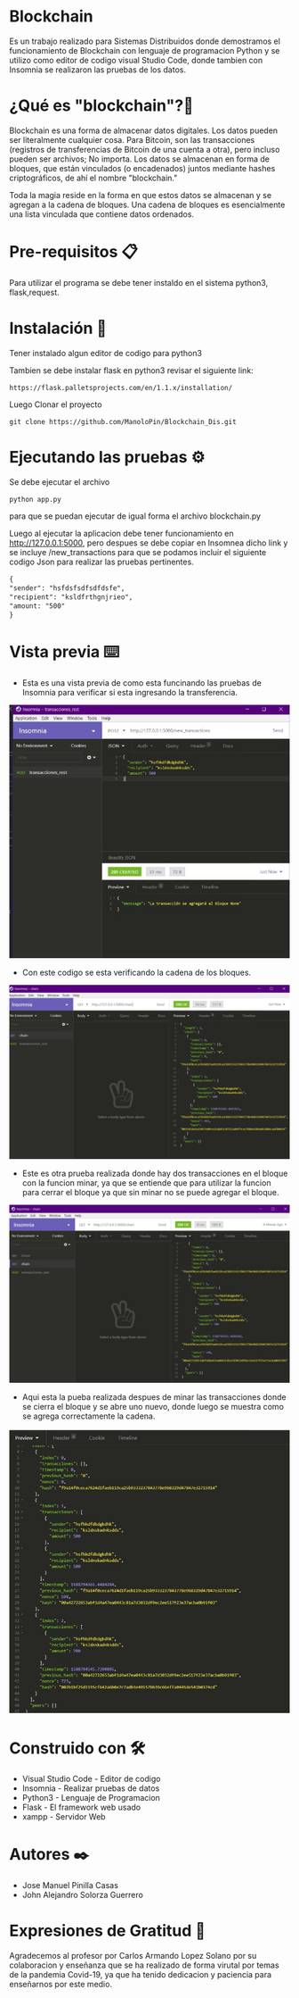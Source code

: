 # Blockchain
Es un trabajo realizado para Sistemas Distribuidos donde demostramos el funcionamiento de Blockchain con lenguaje de programacion Python 
y se utilizo como editor de codigo visual Studio Code, donde tambien con Insomnia se realizaron las pruebas de los datos.

# ¿Qué es "blockchain"?🚀
Blockchain es una forma de almacenar datos digitales. Los datos pueden ser literalmente cualquier cosa. Para Bitcoin, son las transacciones 
(registros de transferencias de Bitcoin de una cuenta a otra), pero incluso pueden ser archivos; No importa. Los datos se almacenan en forma 
de bloques, que están vinculados (o encadenados) juntos mediante hashes criptográficos, de ahí el nombre "blockchain."

Toda la magia reside en la forma en que estos datos se almacenan y se agregan a la cadena de bloques. Una cadena de bloques es esencialmente 
una lista vinculada que contiene datos ordenados.

# Pre-requisitos 📋
Para utilizar el programa se debe tener instaldo en el sistema python3, flask,request.
# Instalación 🔧
Tener instalado algun editor de codigo para python3

Tambien se debe instalar flask en python3 revisar el siguiente link:

	https://flask.palletsprojects.com/en/1.1.x/installation/
    
Luego Clonar el proyecto

	git clone https://github.com/ManoloPin/Blockchain_Dis.git

# Ejecutando las pruebas ⚙️

Se debe ejecutar el archivo 	

	python app.py 

para que se puedan ejecutar de igual forma el archivo blockchain.py

Luego al ejecutar la aplicacion debe tener funcionamiento en http://127.0.0.1:5000, pero despues se debe copiar en Insomnea dicho link 
y se incluye /new_transactions para que se podamos incluir el siguiente codigo Json para realizar las pruebas pertinentes.

    {
    "sender": "hsfdsfsdfsdfdsfe", 
    "recipient": "ksldfrthgnjrieo", 
    "amount: "500"
    }

# Vista previa ⌨️

- Esta es una vista previa de como esta funcinando las pruebas de Insomnia para verificar si esta ingresando la transferencia.

![stack Overflow](https://github.com/ManoloPin/Blockchain_Dis/blob/master/Imagen1.jpeg)

- Con este codigo se esta verificando la cadena de los bloques.

![stack Overflow](https://github.com/ManoloPin/Blockchain_Dis/blob/master/Imagen2.jpeg)

- Este es otra prueba realizada donde hay dos transacciones en el bloque con la funcion minar, ya que se entiende que para utilizar la funcion para cerrar el bloque ya que sin minar no se puede agregar el bloque.

![stack Overflow](https://github.com/ManoloPin/Blockchain_Dis/blob/master/Imagen3.jpeg)

- Aqui esta la pueba realizada despues de minar las transacciones donde se cierra el bloque y se abre uno nuevo, donde luego se muestra como se agrega correctamente la cadena.

![stack Overflow](https://github.com/ManoloPin/Blockchain_Dis/blob/master/Imagen4.jpeg)

# Construido con 🛠️

- Visual Studio Code - Editor de codigo
- Insomnia - Realizar pruebas de datos
- Python3 - Lenguaje de Programacion
- Flask - El framework web usado
- xampp - Servidor Web


# Autores ✒️

- Jose Manuel Pinilla Casas
- John Alejandro Solorza Guerrero

# Expresiones de Gratitud 🎁
Agradecemos al profesor por Carlos Armando Lopez Solano por su colaboracion y enseñanza que se ha realizado de forma virutal por temas de la pandemia Covid-19, ya que ha tenido dedicacion y paciencia para enseñarnos por este medio.
